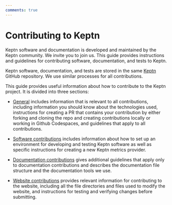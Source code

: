 ```yaml
---
comments: true
---
```


# Contributing to Keptn

Keptn software and documentation
is developed and maintained by the Keptn community.
We invite you to join us.
This guide provides instructions and guidelines
for contributing software, documentation, and tests to Keptn.

Keptn software, documentation, and tests are stored in the same
[Keptn](https://github.com/keptn/lifecycle-toolkit)
GitHub repository.
We use similar processes for all contributions.

This guide provides useful information about how to contribute to the Keptn project.
It is divided into three sections:

* [General](general/index.md) includes information
  that is relevant to all contributions, including
  information you should know about the technologies used,
  instructions for creating a PR that contains your contribution
  by either forking and cloning the repo and creating contributions locally
  or working in Github Codespaces,
  and guidelines that apply to all contributions.

* [Software contributions](software/index.md)
  includes information about how to set up an environment
  for developing and testing Keptn software
  as well as specific instructions for creating a new
  Keptn metrics provider.

* [Documentation contributions](docs/index.md)
  gives additional guidelines that apply only to documentation contributions
  and describes the documentation file structure
  and the documentation tools we use.

* [Website contributions](website/index.md)
  provides relevant information for contributing
  to the website, including all the file directories and
  files used to modify the website, and instructions for
  testing and verifying changes before submitting.

